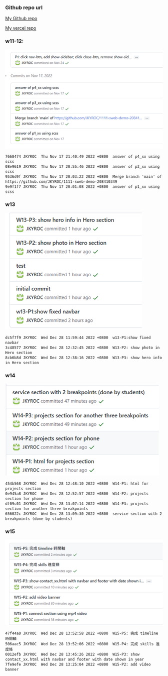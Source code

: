 ### Github repo url

[My Github repo](https://github.com/JKYROC/1111-sweb-demo-208410349.git)

[My vercel repo](https://1111-sweb-demo-208410349-m3nw.vercel.app/)
### w11-12: 

![](w11-12.png)

```
7668474 JKYROC  Thu Nov 17 21:40:49 2022 +0800  answer of p4_xx using scss
08e9619 JKYROC  Thu Nov 17 20:55:46 2022 +0800  answer of p3_xx using scss
9536d9f JKYROC  Thu Nov 17 20:03:22 2022 +0800  Merge branch 'main' of https://github.com/JKYROC/1111-sweb-demo-208410349
9e9f1f7 JKYROC  Thu Nov 17 20:01:08 2022 +0800  answer of p1_xx using scss
```

### w13

![](w13.png)

```
dc5f7f9 JKYROC  Wed Dec 28 11:59:44 2022 +0800  w13-P1:show fixed navbar
3c48577 JKYROC  Wed Dec 28 12:32:45 2022 +0800  W13-P2: show photo in Hero section
8cb6b8d JKYROC  Wed Dec 28 12:38:16 2022 +0800  W13-P3: show hero info in Hero section
```

### w14
![](w14.png)

```
454b568 JKYROC  Wed Dec 28 12:48:10 2022 +0800  W14-P1: html for projects section
0e945a8 JKYROC  Wed Dec 28 12:52:57 2022 +0800  W14-P2: projects section for phone
df09c01 JKYROC  Wed Dec 28 13:07:14 2022 +0800  W14-P3: projects section for another three breakpoints
656022c JKYROC  Wed Dec 28 13:09:30 2022 +0800  service section with 2 breakpoints (done by students)

```

### w15
![](w15.png)

```
47f44a0 JKYROC  Wed Dec 28 13:52:58 2022 +0800  W15-P5: 完成 timeline 時間軸
506aac5 JKYROC  Wed Dec 28 13:52:06 2022 +0800  W15-P4: 完成 skills 進度條
0012efb JKYROC  Wed Dec 28 13:45:26 2022 +0800  W15-P3: show contact_xx.html with navbar and footer with date shown in year
7fe9efe JKYROC  Wed Dec 28 13:25:04 2022 +0800  W15-P2: add video banner
```





